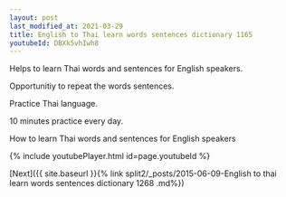 ```yaml
---
layout: post
last_modified_at: 2021-03-29
title: English to Thai learn words sentences dictionary 1165 
youtubeId: DBXk5vhIwh8
---
```

 
 
Helps to learn Thai words and sentences for English speakers.

Opportunitiy to repeat the words sentences. 

Practice Thai language. 
 
10 minutes practice every day. 
 
How to learn Thai words and sentences for English speakers 
 
{% include youtubePlayer.html id=page.youtubeId %}
 
 
[Next]({{ site.baseurl }}{% link  split2/_posts/2015-06-09-English to thai learn words sentences dictionary 1268 .md%})
 
